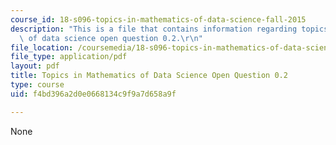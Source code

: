 ```yaml
---
course_id: 18-s096-topics-in-mathematics-of-data-science-fall-2015
description: "This is a file that contains information regarding topics in mathematics\
  \ of data science open question 0.2.\r\n"
file_location: /coursemedia/18-s096-topics-in-mathematics-of-data-science-fall-2015/f4bd396a2d0e0668134c9f9a7d658a9f_MIT18_S096F15_Open0.2.pdf
file_type: application/pdf
layout: pdf
title: Topics in Mathematics of Data Science Open Question 0.2
type: course
uid: f4bd396a2d0e0668134c9f9a7d658a9f

---
```

None
